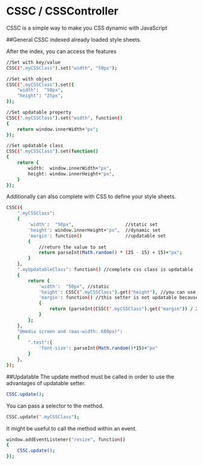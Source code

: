 # CSSC / CSSController
CSSC is a simple way to make you CSS dynamic with JavaScript

##General
CSSC indexed already loaded style sheets.

After the index, you can access the features
```bash
//Set with key/value
CSSC(".myCSSClass").set("width", "50px");

//Set with object
CSSC(".myCSSClass").set({
    "width":  "50px",
    "height": "25px",
});

//Set updatable property
CSSC(".myCSSClass").set("width", function()
{
    return window.innerWidth+"px";
});

//Set updatable class
CSSC(".myCSSClass").set(function()
{
    return {
        width:  window.innerWidth+"px",
        height: window.innerHeight+"px",
    }
});
```

Additionally can also complete with CSS to define your style sheets.
```bash
CSSC({
    ".myCSSClass": 
    {
        'width':  "50px",                   //static set
        'height': window.innerHeight+"px",  //dynamic set
        'margin': function()                //updatable set
        {
            //return the value to set
            return parseInt(Math.random() * (25 - 15) + 15)+"px";
        }
    },
    ".myUpdatableClass": function() //complete css class is updatable
    {
        return {
            'width':  "50px", //static
            'height': CSSC(".myCSSClass").get("height"), //you can use values of other css classes
            'margin': function() //this setter is not updatable because the entire class is updatable
            {
                return (parseInt(CSSC(".myCSSClass").get("margin")) / 2) + "px";
            }
        };
    },
    "@media screen and (max-width: 680px)": 
    {
        ".test":{
            'font-size': parseInt(Math.random()*15)+"px"
        }
    },
});
```

##Updatable
The update method must be called in order to use the advantages of updatable setter.
```bash
CSSC.update();
```
You can pass a selector to the method.
```bash
CSSC.update(".myCSSClass");
```
It might be useful to call the method within an event.
```bash
window.addEventListener("resize", function()
{
    CSSC.update();
});
```
